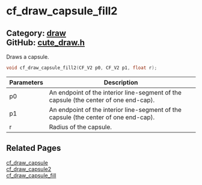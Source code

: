 [//]: # (This file is automatically generated by Cute Framework's docs parser.)
[//]: # (Do not edit this file by hand!)
[//]: # (See: https://github.com/RandyGaul/cute_framework/blob/master/samples/docs_parser.cpp)
[](../header.md ':include')

# cf_draw_capsule_fill2

Category: [draw](/api_reference?id=draw)  
GitHub: [cute_draw.h](https://github.com/RandyGaul/cute_framework/blob/master/include/cute_draw.h)  
---

Draws a capsule.

```cpp
void cf_draw_capsule_fill2(CF_V2 p0, CF_V2 p1, float r);
```

Parameters | Description
--- | ---
p0 | An endpoint of the interior line-segment of the capsule (the center of one end-cap).
p1 | An endpoint of the interior line-segment of the capsule (the center of one end-cap).
r | Radius of the capsule.

## Related Pages

[cf_draw_capsule](/draw/cf_draw_capsule.md)  
[cf_draw_capsule2](/draw/cf_draw_capsule2.md)  
[cf_draw_capsule_fill](/draw/cf_draw_capsule_fill.md)  
